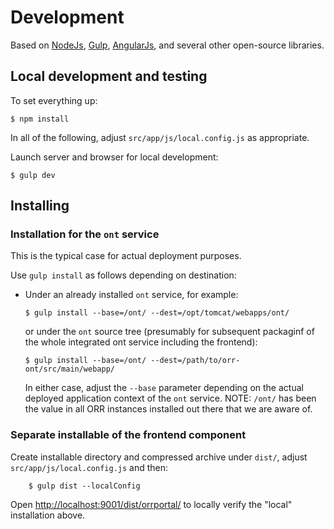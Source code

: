 # Development

Based on [NodeJs](https://nodejs.org/),
[Gulp](http://gulpjs.com/),
[AngularJs](https://angularjs.org/),
and several other open-source libraries.

## Local development and testing

To set everything up:

    $ npm install

In all of the following, adjust `src/app/js/local.config.js` as appropriate.

Launch server and browser for local development:

    $ gulp dev

## Installing

### Installation for the `ont` service

This is the typical case for actual deployment purposes.

Use `gulp install` as follows depending on destination:
    
- Under an already installed `ont` service, for example:
    
      $ gulp install --base=/ont/ --dest=/opt/tomcat/webapps/ont/

    or under the `ont` source tree (presumably for subsequent packaginf of
    the whole integrated ont service including the frontend):
         
      $ gulp install --base=/ont/ --dest=/path/to/orr-ont/src/main/webapp/
            
    In either case, adjust the `--base` parameter depending on the actual
    deployed application context of the `ont` service.
    NOTE: `/ont/` has been the value in all ORR instances installed out there
    that we are aware of. 

### Separate installable of the frontend component

Create installable directory and compressed archive under `dist/`,
adjust `src/app/js/local.config.js` and then:

        $ gulp dist --localConfig

Open [http://localhost:9001/dist/orrportal/](http://localhost:9001/dist/orrportal/)
to locally verify the "local" installation above.
